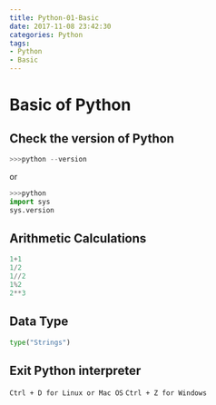 ```yaml
---
title: Python-01-Basic
date: 2017-11-08 23:42:30
categories: Python
tags:
- Python
- Basic
---
```


# Basic of Python

## Check the version of Python

```python
>>>python --version
```

or

```python
>>>python
import sys
sys.version
```

## Arithmetic Calculations

```python
1+1
1/2
1//2
1%2
2**3
```

## Data Type

```python
type("Strings")
```

## Exit Python interpreter

`Ctrl + D for Linux or Mac OS`
`Ctrl + Z for Windows`

